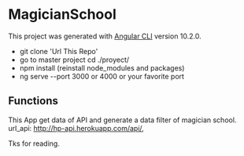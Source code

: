 # MagicianSchool

This project was generated with [Angular CLI](https://github.com/angular/angular-cli) version 10.2.0.

- git clone 'Url This Repo'
- go to master project cd ./proyect/
- npm install (reinstall node_modules and packages)
- ng serve --port 3000 or 4000 or your favorite port
## Functions 

This App get data of API and generate a  data filter of magician school. url_api: http://hp-api.herokuapp.com/api/,

Tks for reading.

